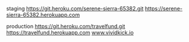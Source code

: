 staging
	https://git.heroku.com/serene-sierra-65382.git
	https://serene-sierra-65382.herokuapp.com	


production
	https://git.heroku.com/travelfund.git
	https://travelfund.herokuapp.com
	www.vividkick.io



